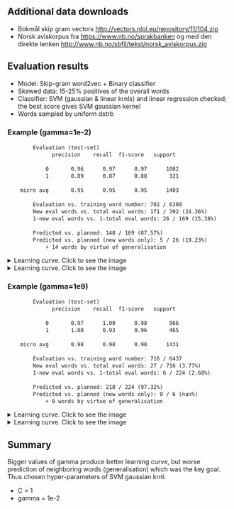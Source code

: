 ## Additional data downloads
* Bokmål skip gram vectors http://vectors.nlpl.eu/repository/11/104.zip
* Norsk aviskorpus fra https://www.nb.no/sprakbanken og med den direkte lenken http://www.nb.no/sbfil/tekst/norsk_aviskorpus.zip 
## Evaluation results
* Model: Skip-gram word2vec + Binary classifier
* Skewed data: 15-25% positives of the overall words 
* Classifier: SVM (gaussian & linear krnls) and linear regression checked; the best score gives SVM gaussian kernel
* Words sampled by uniform dstrb
    
### Example (gamma=1e-2)
```
        Evaluation (test-set)                                              
              precision    recall  f1-score   support              
                                                                   
            0       0.96      0.97      0.97      1082              
            1       0.89      0.87      0.88       321              
                                                                   
    micro avg       0.95      0.95      0.95      1403              
                                                                   
        Evaluation vs. training word number: 702 / 6309                    
        New eval words vs. total eval words: 171 / 702 (24.36%)            
        1-new eval words vs. 1-total eval words: 26 / 169 (15.38%)         
                                                                   
        Predicted vs. planned: 148 / 169 (87.57%)                          
        Predicted vs. planned (new words only): 5 / 26 (19.23%)            
            + 14 words by virtue of generalisation                          
``` 
<details>
 <summary>Learning curve. Click to see the image</summary>

   <img src="https://github.com/erithion/resource/blob/master/vocabulary-predictor-pic/learning_curve_gamma_big.PNG" width="640" height="480">
</details>
<details>
 <summary>Learning curve. Click to see the image</summary>

   <img src="https://github.com/erithion/resource/blob/master/vocabulary-predictor-pic/PCA_gamma_small.PNG" width="640" height="480">
</details>

### Example (gamma=1e9)
```
        Evaluation (test-set)                                                            
              precision    recall  f1-score   support                            
                                                                                 
            0       0.97      1.00      0.98       966                            
            1       1.00      0.93      0.96       465                            
                                                                                 
    micro avg       0.98      0.98      0.98      1431                            

        Evaluation vs. training word number: 716 / 6437                                  
        New eval words vs. total eval words: 27 / 716 (3.77%)                            
        1-new eval words vs. 1-total eval words: 6 / 224 (2.68%)                         
                                                                                 
        Predicted vs. planned: 218 / 224 (97.32%)                                        
        Predicted vs. planned (new words only): 0 / 6 (nan%)                             
            + 0 words by virtue of generalisation
```
<details>
 <summary>Learning curve. Click to see the image</summary>

   <img src="https://github.com/erithion/resource/blob/master/vocabulary-predictor-pic/learning_curve_gamma_big.PNG" width="640" height="480">
</details>
<details>
 <summary>Learning curve. Click to see the image</summary>

   <img src="https://github.com/erithion/resource/blob/master/vocabulary-predictor-pic/PCA_gamma_big.PNG" width="640" height="480">
</details>

## Summary
Bigger values of gamma produce better learning curve, but worse prediction of neighboring words (generalisation) which was the key goal. Thus chosen hyper-parameters of SVM gaussian krnl:
* C = 1
* gamma = 1e-2
